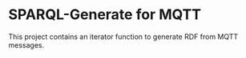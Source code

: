 # SPARQL-Generate for MQTT

This project contains an iterator function to generate RDF from MQTT messages.


